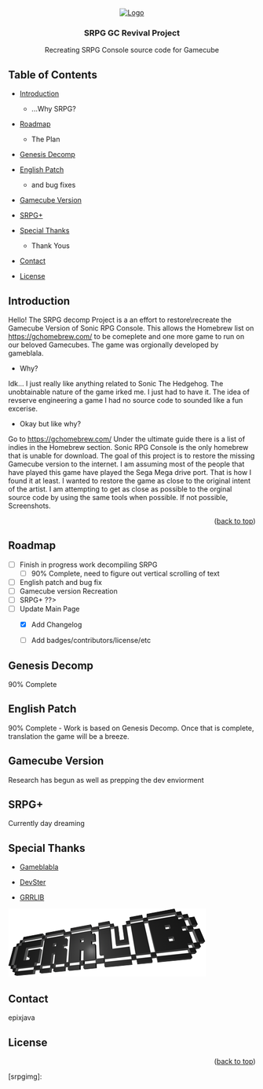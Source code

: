 <a name ="readme-top"></a> 


<br />
<div align="center">
  <a href="https://github.com/epixjava/SRPG-Decomp-Project">
    <img src="resources/logo.png" alt="Logo" width="80" height="80">
  </a>

  <h3 align="center">SRPG GC Revival Project</h3>

  <p align="center">
    Recreating SRPG Console source code for Gamecube 
    <br />
</div>


## Table of Contents 

* [Introduction](#introduction)
  * ...Why SRPG?
* [Roadmap](#Roadmap)
  * The Plan
* [Genesis Decomp](#Genesis-Decomp)
  
* [English Patch](#English-Patch)
  * and bug fixes
* [Gamecube Version](#Gamecube-Version)
  
* [SRPG+](#SRPG+)
    
* [Special Thanks](#Special-Thanks)
  * Thank Yous
* [Contact](#Contact)
  
* [License](#License)

## Introduction 


Hello! The SRPG decomp Project is a an effort to restore\recreate the Gamecube Version of Sonic RPG Console. This allows the Homebrew list on <https://gchomebrew.com/> to be comeplete and one more game to run on our beloved Gamecubes. The game was orgionally developed by gameblala.

* Why? 

Idk... I just really like anything related to Sonic The Hedgehog. The unobtainable nature of the game irked me. I just had to have it. The idea of revserve engineering a game I had no source code to sounded like a fun excerise.  

* Okay but like why? 

Go to <https://gchomebrew.com/> Under the ultimate guide there is a list of indies in the Homebrew section. Sonic RPG Console is the only homebrew that is unable for download. The goal of this project is to restore the missing Gamecube version to the internet. I am assuming most of the people that have played this game have played the Sega Mega drive port. That is how I found it at least. I wanted to restore the game as close to the original intent of the artist. I am attempting to get as close as possible to the orginal source code by using the same tools when possible. If not possible, Screenshots. 

<p align="right">(<a href="#readme-top">back to top</a>)</p>


## Roadmap 

- [ ] Finish in progress work decompiling SRPG
   - [ ] 90% Complete, need to figure out vertical scrolling of text
- [ ] English patch and bug fix
- [ ] Gamecube version Recreation
- [ ] SRPG+ ??>
- [ ] Update Main Page 
   - [x] Add Changelog 
   - [ ] Add badges/contributors/license/etc



## Genesis Decomp

90% Complete 



## English Patch

90% Complete - Work is based on Genesis Decomp. Once that is complete, translation the game will be a breeze. 




## Gamecube Version

Research has begun as well as prepping the dev enviorment 



## SRPG+ 

Currently day dreaming 



## Special Thanks 

* [Gameblabla](https://github.com/gameblabla)

* [DevSter](https://devster.monkeeh.com/)

* [GRRLIB](https://github.com/GRRLIB/GRRLIB)

[![GRRLIB IMG][grrlibimg]](https://github.com/GRRLIB)



## Contact 

epixjava


## License 


<p align="right">(<a href="#readme-top">back to top</a>)</p>


<!-- MARKDOWN LINKS & IMAGES -->
[grrlibimg]: resources/grrlib_logo.png
[srpgimg]: 


